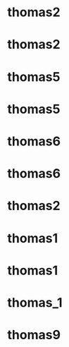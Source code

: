 # thomas2
# thomas2
# thomas5
# thomas5
# thomas6
# thomas6
# thomas2
# thomas1
# thomas1
# thomas_1
# thomas9
